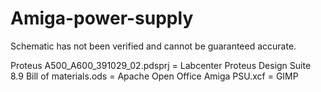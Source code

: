 # Amiga-power-supply

Schematic has not been verified and cannot be guaranteed accurate.

Proteus A500_A600_391029_02.pdsprj = Labcenter Proteus Design Suite 8.9
Bill of materials.ods = Apache Open Office
Amiga PSU.xcf = GIMP
